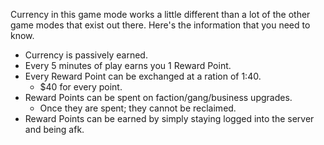 Currency in this game mode works a little different than a lot of the other game modes that exist out there. Here's the information that you need to know.

* Currency is passively earned.
* Every 5 minutes of play earns you 1 Reward Point.
* Every Reward Point can be exchanged at a ration of 1:40.
    * $40 for every point.
* Reward Points can be spent on faction/gang/business upgrades.
    * Once they are spent; they cannot be reclaimed.
* Reward Points can be earned by simply staying logged into the server and being afk.
